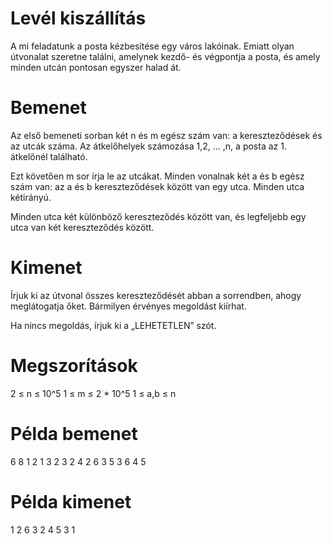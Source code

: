 # Levél kiszállítás

A mi feladatunk a posta kézbesítése egy város lakóinak. Emiatt olyan útvonalat szeretne találni, amelynek kezdő- és végpontja a posta, és amely minden utcán pontosan egyszer halad át.

# Bemenet

Az első bemeneti sorban két n és m egész szám van: a kereszteződések és az utcák száma. Az átkelőhelyek számozása 1,2, ... ,n, a posta az 1. átkelőnél található.

Ezt követően m sor írja le az utcákat. Minden vonalnak két a és b egész szám van: az a és b kereszteződések között van egy utca. Minden utca kétirányú.

Minden utca két különböző kereszteződés között van, és legfeljebb egy utca van két kereszteződés között.

# Kimenet

Írjuk ki az útvonal összes kereszteződését abban a sorrendben, ahogy meglátogatja őket. Bármilyen érvényes megoldást kiírhat.

Ha nincs megoldás, írjuk ki a „LEHETETLEN” szót.

# Megszorítások

2 ≤ n ≤ 10^5
1 ≤ m ≤ 2 * 10^5
1 ≤ a,b ≤ n

# Példa bemenet

6 8
1 2
1 3
2 3
2 4
2 6
3 5
3 6
4 5

# Példa kimenet

1 2 6 3 2 4 5 3 1